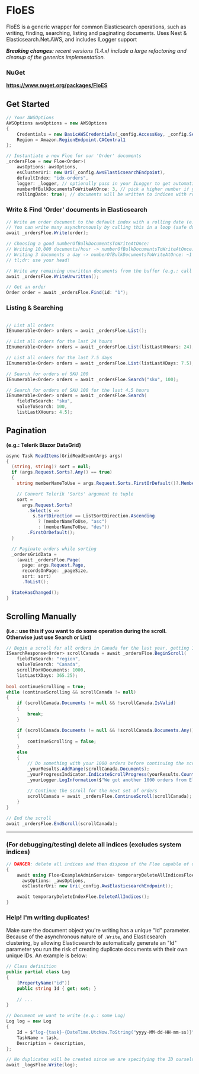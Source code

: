 # FloES
FloES is a generic wrapper for common Elasticsearch operations, such as writing, finding, searching, listing and paginating documents. Uses Nest & Elasticsearch.Net.AWS, and includes ILogger support 

***Breaking changes:*** *recent versions (1.4.x) include a large refactoring and cleanup of the generics implementation.*

### NuGet
**https://www.nuget.org/packages/FloES**

## Get Started
````C#
// Your AWSOptions
AWSOptions awsOptions = new AWSOptions
{
    Credentials = new BasicAWSCredentials(_config.AccessKey, _config.SecretAccessKey),
    Region = Amazon.RegionEndpoint.CACentral1
};

// Instantiate a new Floe for our 'Order' documents
_ordersFloe = new Floe<Order>(
    awsOptions: awsOptions,
    esClusterUri: new Uri(_config.AwsElasticsearchEndpoint),
    defaultIndex: "idx-orders",
    logger: _logger, // optionally pass in your ILogger to get automatic logs
    numberOfBulkDocumentsToWriteAtOnce: 3, // pick a higher number if you're writing lots of documents very rapidly
    rollingDate: true); // documents will be written to indices with rolling dates (e.g.: idx-orders-2020-04-20)
````

### Write & Find 'Order' documents in Elasticsearch
````C#    
// Write an order document to the default index with a rolling date (e.g.: idx-orders-2020-04-20)
// You can write many asynchronously by calling this in a loop (safe due to BulkAsync usage, with a smart numberOfBulkDocumentsToWriteAtOnce choice)
await _ordersFloe.Write(order);

// Choosing a good numberOfBulkDocumentsToWriteAtOnce:
// Writing 10,000 documents/hour -> numberOfBulkDocumentsToWriteAtOnce: ~50
// Writing 3 documents a day -> numberOfBulkDocumentsToWriteAtOnce: ~1
// tl;dr: use your head!

// Write any remaining unwritten documents from the buffer (e.g.: call this once after a very long loop to finish up)
await _ordersFloe.WriteUnwritten();

// Get an order
Order order = await _ordersFloe.Find(id: "1");

````

### Listing & Searching
````C#

// List all orders
IEnumerable<Order> orders = await _ordersFloe.List();

// List all orders for the last 24 hours
IEnumerable<Order> orders = await _ordersFloe.List(listLastXHours: 24);

// List all orders for the last 7.5 days
IEnumerable<Order> orders = await _ordersFloe.List(listLastXDays: 7.5);

// Search for orders of SKU 100
IEnumerable<Order> orders = await _ordersFloe.Search("sku", 100);

// Search for orders of SKU 100 for the last 4.5 hours
IEnumerable<Order> orders = await _ordersFloe.Search(
    fieldToSearch: "sku", 
    valueToSearch: 100,
    listLastXHours: 4.5);
````

## Pagination 
**(e.g.: Telerik Blazor DataGrid)**
````C#
async Task ReadItems(GridReadEventArgs args)
{
  (string, string)? sort = null;
  if (args.Request.Sorts?.Any() == true)
  {
    string memberNameToUse = args.Request.Sorts.FirstOrDefault()?.Member;

    // Convert Telerik 'Sorts' argument to tuple
    sort =
      args.Request.Sorts?
        .Select(s =>
          s.SortDirection == ListSortDirection.Ascending
            ? (memberNameToUse, "asc")
            : (memberNameToUse, "des"))
        .FirstOrDefault();
  }

  // Paginate orders while sorting
  _ordersGridData =
    (await _ordersFloe.Page(
      page: args.Request.Page,
      recordsOnPage: _pageSize,
      sort: sort)
      .ToList();

  StateHasChanged();
}
````
    
## Scrolling Manually 
**(i.e.: use this if you want to do some operation during the scroll. Otherwise just use Search or List)**
````C#
// Begin a scroll for all orders in Canada for the last year, getting 1000 orders at a time
ISearchResponse<Order> scrollCanada = await _ordersFloe.BeginScroll(
    fieldToSearch: "region", 
    valueToSearch: "Canada",
    scrollForXDocuments: 1000,
    listLastXDays: 365.25);
    
bool continueScrolling = true;
while (continueScrolling && scrollCanada != null)
{
    if (scrollCanada.Documents != null && !scrollCanada.IsValid)
    {
        break;
    }

    if (scrollCanada.Documents != null && !scrollCanada.Documents.Any())
    {
        continueScrolling = false;
    }
    else
    {
        // Do something with your 1000 orders before continuing the scroll
        _yourResults.AddRange(scrollCanada.Documents);
        _yourProgressIndicator.IndicateScrollProgress(yourResults.Count);
        _yourLogger.LogInformation($"We got another 1000 orders from Elasticsearch!");
        
        // Continue the scroll for the next set of orders
        scrollCanada = await _ordersFloe.ContinueScroll(scrollCanada);
    }
}

// End the scroll
await _ordersFloe.EndScroll(scrollCanada);
````
---

### (For debugging/testing) delete all indices (excludes system indices)
````C#
// DANGER: delete all indices and then dispose of the Floe capable of doing so
{
    await using Floe<ExampleAdminService> temporaryDeleteAllIndicesFloe = new Floe(
      awsOptions: _awsOptions,
      esClusterUri: new Uri(_config.AwsElasticsearchEndpoint));

    await temporaryDeleteIndexFloe.DeleteAllIndices();
}
````

### Help! I'm writing duplicates!

Make sure the document object you're writing has a unique "Id" parameter. Because of the asynchronous nature of `.Write`, and Elasticsearch clustering, by allowing Elasticsearch to automatically generate an "Id" parameter you run the risk of creating duplicate documents with their own unique IDs. An example is below:
````C#
// Class definition
public partial class Log 
{
    [PropertyName("id")]
    public string Id { get; set; }
    
    // ...
}

// Document we want to write (e.g.: some Log)
Log log = new Log
{
    Id = $"log-{task}-{DateTime.UtcNow.ToString("yyyy-MM-dd-HH-mm-ss)}",
    TaskName = task,
    Description = description,
};

// No duplicates will be created since we are specifying the ID ourselves
await _logsFloe.Write(log);
````
